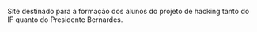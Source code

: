 Site destinado para a formação dos alunos do projeto de hacking tanto do IF quanto do Presidente Bernardes.
